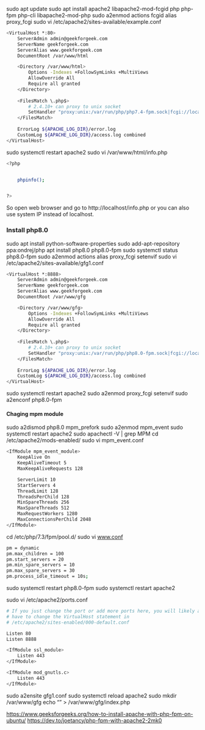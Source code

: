 sudo apt update
sudo apt install apache2 libapache2-mod-fcgid php php-fpm php-cli libapache2-mod-php
sudo a2enmod actions fcgid alias proxy_fcgi 
sudo vi /etc/apache2/sites-available/example.conf
```bash
<VirtualHost *:80>
    ServerAdmin admin@geekforgeek.com
    ServerName geekforgeek.com
    ServerAlias www.geekforgeek.com
    DocumentRoot /var/www/html

    <Directory /var/www/html>
        Options -Indexes +FollowSymLinks +MultiViews
        AllowOverride All
        Require all granted
    </Directory>
 
    <FilesMatch \.php$>
        # 2.4.10+ can proxy to unix socket
        SetHandler "proxy:unix:/var/run/php/php7.4-fpm.sock|fcgi://localhost"
    </FilesMatch>
 
    ErrorLog ${APACHE_LOG_DIR}/error.log
    CustomLog ${APACHE_LOG_DIR}/access.log combined
</VirtualHost>
```
sudo systemctl restart apache2
sudo vi /var/www/html/info.php
```bash
<?php


    phpinfo();


?>
```
So open web browser and go to http://localhost/info.php or you can also use system IP instead of localhost.

### Install php8.0

sudo apt install python-software-properties 
sudo add-apt-repository ppa:ondrej/php
apt install php8.0 php8.0-fpm
sudo systemctl status php8.0-fpm
sudo a2enmod actions alias proxy_fcgi setenvif
sudo vi /etc/apache2/sites-available/gfg1.conf
```bash
<VirtualHost *:8888>
    ServerAdmin admin@geekforgeek.com
    ServerName geekforgeek.com
    ServerAlias www.geekforgeek.com
    DocumentRoot /var/www/gfg

    <Directory /var/www/gfg>
        Options -Indexes +FollowSymLinks +MultiViews
        AllowOverride All
        Require all granted
    </Directory>
 
    <FilesMatch \.php$>
        # 2.4.10+ can proxy to unix socket
        SetHandler "proxy:unix:/var/run/php/php8.0-fpm.sock|fcgi://localhost"
    </FilesMatch>
 
    ErrorLog ${APACHE_LOG_DIR}/error.log
    CustomLog ${APACHE_LOG_DIR}/access.log combined
</VirtualHost>
```
sudo systemctl restart apache2
sudo a2enmod proxy_fcgi setenvif 
sudo a2enconf php8.0-fpm

#### Chaging mpm module
sudo a2dismod php8.0 mpm_prefork
sudo a2enmod mpm_event
sudo systemctl restart apache2
sudo apachectl -V | grep MPM
cd /etc/apache2/mods-enabled/
sudo vi mpm_event.conf
```bash
<IfModule mpm_event_module> 
    KeepAlive On
    KeepAliveTimeout 5 
    MaxKeepAliveRequests 128

    ServerLimit 10
    StartServers 4
    ThreadLimit 128 
    ThreadsPerChild 128 
    MinSpareThreads 256 
    MaxSpareThreads 512 
    MaxRequestWorkers 1280 
    MaxConnectionsPerChild 2048
</IfModule>
```
cd /etc/php/7.3/fpm/pool.d/
sudo vi www.conf
```bash
pm = dynamic
pm.max_children = 100 
pm.start_servers = 20 
pm.min_spare_servers = 10 
pm.max_spare_servers = 30 
pm.process_idle_timeout = 10s;
```
sudo systemctl restart php8.0-fpm
sudo systemctl restart apache2 

sudo vi /etc/apache2/ports.conf
```bash
# If you just change the port or add more ports here, you will likely also
# have to change the VirtualHost statement in
# /etc/apache2/sites-enabled/000-default.conf

Listen 80
Listen 8888                

<IfModule ssl_module>
    Listen 443
</IfModule>

<IfModule mod_gnutls.c>
    Listen 443
</IfModule>
```
sudo a2ensite gfg1.conf
sudo systemctl reload apache2
sudo mkdir /var/www/gfg
echo “<?php phpinfo(); ?>” > /var/www/gfg/index.php 

https://www.geeksforgeeks.org/how-to-install-apache-with-php-fpm-on-ubuntu/
https://dev.to/joetancy/php-fpm-with-apache2-2mk0
